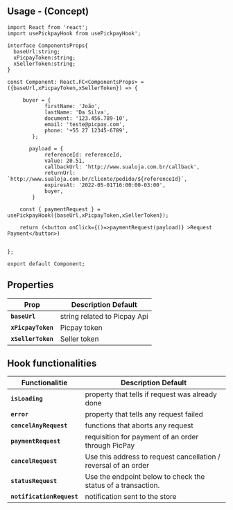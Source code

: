 ## Usage - (Concept)

```tsx
import React from 'react';
import usePickpayHook from usePickpayHook';

interface ComponentsProps{
  baseUrl:string;
  xPicpayToken:string;
  xSellerToken:string;
}

const Component: React.FC<ComponentsProps> = ({baseUrl,xPicpayToken,xSellerToken}) => {
   
     buyer = {
            firstName: 'João',
            lastName: 'Da Silva',
            document: '123.456.789-10',
            email: 'teste@picpay.com',
            phone: '+55 27 12345-6789',
        };

       payload = {
            referenceId: referenceId,
            value: 20.51,
            callbackUrl: 'http://www.sualoja.com.br/callback',
            returnUrl: `http://www.sualoja.com.br/cliente/pedido/${referenceId}`,
            expiresAt: '2022-05-01T16:00:00-03:00',
            buyer,
        }
   
    const { paymentRequest } = usePickpayHook({baseUrl,xPicpayToken,xSellerToken});
  
    return (<button onClick={()=>paymentRequest(payload)} >Request Payment</button>)


};

export default Component;
```
## Properties

| Prop | Description                                                                                                                                                                                                                                                                                                           Default        |
| ------------------------- | ----------------------------------------------------------------------------------------------------------------------------------------------------------------------------------------------------------------------------------------------------------------------------------------------------------------------- | 
| **`baseUrl`**               | string related to Picpay Api
| **`xPicpayToken`**               | Picpay token 
| **`xSellerToken`**               | Seller token

## Hook functionalities

| Functionalitie | Description                                                                                                                                                                                                                                                                                                           Default        |
| ------------------------- | ----------------------------------------------------------------------------------------------------------------------------------------------------------------------------------------------------------------------------------------------------------------------------------------------------------------------- | 
| **`isLoading`**               | property that tells if request was already done
| **`error`**               | property that tells any request failed
| **`cancelAnyRequest`**               | functions that aborts any request
| **`paymentRequest`**               | requisition for payment of an order through PicPay
| **`cancelRequest`**               |  Use this address to request cancellation / reversal of an order
| **`statusRequest`**               |  Use the endpoint below to check the status of a transaction.
| **`notificationRequest`**               |  notification sent to the store



